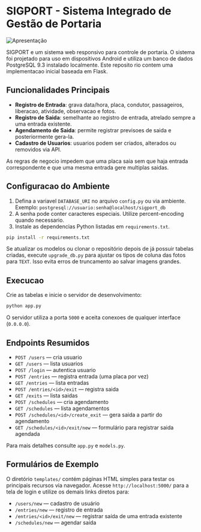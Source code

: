 # SIGPORT - Sistema Integrado de Gestão de Portaria

![Apresentação](docs/apresentacao.gif)

SIGPORT e um sistema web responsivo para controle de portaria. O sistema foi projetado para uso em dispositivos Android e utiliza um banco de dados PostgreSQL 9.3 instalado localmente. Este reposito rio contem uma implementacao inicial baseada em Flask.

## Funcionalidades Principais

- **Registro de Entrada**: grava data/hora, placa, condutor, passageiros, liberacao, atividade, observacao e fotos.
- **Registro de Saida**: semelhante ao registro de entrada, atrelado sempre a uma entrada existente.
- **Agendamento de Saida**: permite registrar previsoes de saida e posteriormente gera-la.
- **Cadastro de Usuarios**: usuarios podem ser criados, alterados ou removidos via API.

As regras de negocio impedem que uma placa saia sem que haja entrada correspondente e que uma mesma entrada gere multiplas saidas.

## Configuracao do Ambiente

1. Defina a variavel `DATABASE_URI` no arquivo `config.py` ou via ambiente. Exemplo:
   `postgresql://usuario:senha@localhost/sigport_db`
2. A senha pode conter caracteres especiais. Utilize percent-encoding quando necessario.
3. Instale as dependencias Python listadas em `requirements.txt`.

```bash
pip install -r requirements.txt
```

Se atualizar os modelos ou clonar o repositório depois de já possuir tabelas
criadas, execute `upgrade_db.py` para ajustar os tipos de coluna das fotos para
`TEXT`. Isso evita erros de truncamento ao salvar imagens grandes.

## Execucao

Crie as tabelas e inicie o servidor de desenvolvimento:

```bash
python app.py
```

O servidor utiliza a porta `5000` e aceita conexoes de qualquer interface (`0.0.0.0`).

## Endpoints Resumidos

- `POST /users` — cria usuario
- `GET /users` — lista usuarios
- `POST /login` — autentica usuario
- `POST /entries` — registra entrada (uma placa por vez)
- `GET /entries` — lista entradas
- `POST /entries/<id>/exit` — registra saida
- `GET /exits` — lista saidas
- `POST /schedules` — cria agendamento
- `GET /schedules` — lista agendamentos
- `POST /schedules/<id>/create_exit` — gera saida a partir do agendamento
- `GET /schedules/<id>/exit/new` — formulário para registrar saida agendada

Para mais detalhes consulte `app.py` e `models.py`.

## Formulários de Exemplo

O diretório `templates/` contém páginas HTML simples para testar os
principais recursos via navegador. Acesse `http://localhost:5000/` para a tela de
login e utilize os demais links diretos para:

- `/users/new` — cadastro de usuário
- `/entries/new` — registro de entrada
- `/entries/<id>/exit/new` — registrar saída de uma entrada existente
- `/schedules/new` — agendar saída
